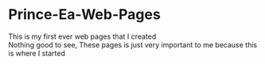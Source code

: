 # Prince-Ea-Web-Pages

This is my first ever web pages that I created\
Nothing good to see, These pages is just very important to me because this is where I started
